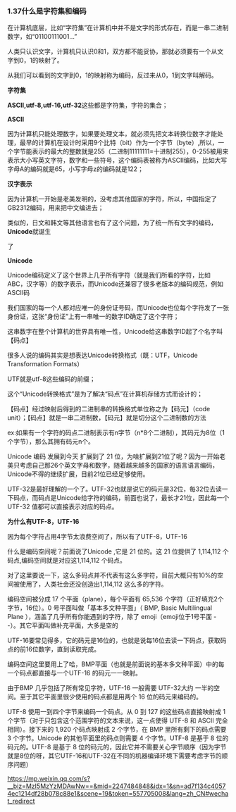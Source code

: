 ### 1.37什么是字符集和编码

在计算机底层，比如“字符集”在计算机中并不是文字的形式存在，而是一串二进制数字，如“01100111001...”

人类只认识文字，计算机只认识0和1，双方都不能妥协，那就必须要有一个从文字到0，1的映射了。

从我们可以看到的文字到0，1的映射称为编码，反过来从0，1到文字叫解码。

**字符集**

**ASCII,utf-8,utf-16,utf-32**这些都是字符集，字符的集合；

**ASCII**

因为计算机只能处理数字，如果要处理文本，就必须先把文本转换位数字才能处理，最早的计算机在设计时采用9个比特（bit）作为一个字节（byte）,所以，一个字节能表示的最大的整数就是255（二进制11111111=十进制255），0-255被用来表示大小写英文字符，数字和一些符号，这个编码表被称为ASCII编码，比如大写字母A的编码就是65，小写字母z的编码就是122；

**汉字表示**

因为计算机一开始是老美发明的，没考虑其他国家的字符，所以，中国指定了GB2312编码，用来把中文编进去；

类似的，日文和韩文等其他语言也有了这个问题，为了统一所有文字的编码，**Unicode**就诞生

了

**Unicode**

Unicode编码定义了这个世界上几乎所有字符（就是我们所看的字符，比如ABC，汉字等）的数字表示，而Unicode还兼容了很多老版本的编码规范，例如ASCII码

我们国家的每一个人都对应唯一的身份证号码，而Unicode也位每个字符发了一张身份证，这张“身份证”上有一串唯一的数字ID确定了这个字符；

这串数字在整个计算机的世界具有唯一性，Unicode给这串数字ID起了个名字叫【码点】

很多人说的编码其实是想表达Unicode转换格式（既：UTF，Unicode Transformation Formats）

UTF就是utf-8这些编码的前缀；

这个“Unicode转换格式”是为了解决“码点”在计算机存储方式而设计的；

【码点】经过映射后得到的二进制串的转换格式单位称之为【码元】（code unit）；【码点】就是一串二进制数，【码元】就是切分这个二进制数的方法

ex:如果有一个字符的码点二进制表示有n字节（n*8个二进制），其码元为8位（1个字节），那么其拥有码元n个。

Unicode 编码 发展到今天 扩展到了 21 位，为啥扩展到21位了呢？因为一开始老美只考虑自己那26个英文字母和数字，随着越来越多的国家的语言语言编码，Unicode不得的继续扩展，目前21位已经足够使用。

UTF-32是最好理解的一个了。UTF-32也就是说它的码元是32位，每32位去读一下码点，而码点是Unicode给字符的编码，前面也说了，最长才21位，因此每一个 UTF-32 值都可以直接表示对应的码点。

**为什么有UTF-8，UTF-16**

因为每个字符占用4字节太浪费空间了，所以有了UTF-8，UTF-16

什么是编码空间呢？前面说了Unicode ,它是 21 位的。这 21 位提供了 1,114,112 个码点,编码空间就是对应这1,114,112 个码点。

对了这里要说一下，这么多码点并不代表有这么多字符，目前大概只有10%的空间被使用了，人类社会还没创造出1,114,112 这么多的字符。

编码空间被分成 17 个平面（plane），每个平面有 65,536 个字符（正好填充2个字节，16位）。0 号平面叫做「基本多文种平面」（  BMP, Basic Multilingual Plane ），涵盖了几乎所有你能遇到的字符，除了 emoji（emoji位于1号平面 -  -）。其它平面叫做补充平面，大多是空的

UTF-16要常见得多，它的码元是16位的，也就是说每16位去读一下码点，获取码点的前16位数字，直到读取完成。

编码空间这里要用上了哈，BMP平面（也就是前面说的基本多文种平面）中的每一个码点都直接与一个UTF-16 的码元一一映射。

由于BMP 几乎包括了所有常见字符，UTF-16 一般需要 UTF-32大约 一半的空间。至于其它平面里很少使用的码点都是用两个 16 位的码元来编码的。

UTF-8 使用一到四个字节来编码一个码点。从 0 到 127 的这些码点直接映射成 1 个字节（对于只包含这个范围字符的文本来说，这一点使得  UTF-8 和 ASCII 完全相同）。接下来的 1,920 个码点映射成 2 个字节，在 BMP 里所有剩下的码点需要 3  个字节。Unicode 的其他平面里的码点则需要 4 个字节。UTF-8 是基于 8 位的码元的。UTF-8 是基于 8  位的码元的，因此它并不需要关心字节顺序（因为字节就是8位的呀，其它UTF-16和UTF-32在不同的机器编译环境下需要考虑字节的顺序问题）

https://mp.weixin.qq.com/s?__biz=MzI5MzYzMDAwNw==&mid=2247484848&idx=1&sn=ad7f134c40574ec1214df28b078c88e1&scene=19&token=557705008&lang=zh_CN#wechat_redirect